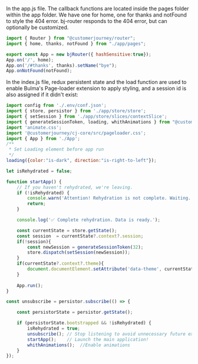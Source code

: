 In the app.js file. The callback functions are located inside the pages folder within the app folder. We have one for home, one for thanks and notFound to style the 404 error. bj-router responds to the 404 error, but can optionally be customized.

```javascript
import { Router } from "@customerjourney/router";
import { home, thanks, notFound } from "./app/pages";

export const App = new bjRouter({ hashSensitive:true});
App.on('/', home);
App.on('/#thanks', thanks).setName("bye");
App.onNotFound(notFound);
```

In the index.js file, redux persistent state and the load function are used to enable Bulma's Page-loader extension to apply styling, and a session id is also assigned if it didn't exist:

```javascript
import config from './.env/conf.json';
import { store, persistor } from './app/store/store';
import { setSession } from './app/store/slices/contextSlice';
import { generateSessionToken, loading, whithAnimations } from "@customerjourney/cj-core"
import 'animate.css';
import '@customerjourney/cj-core/src/pageloader.css';
import { App } from './App';
/**
 * Set Loading element before app run
 */
loading({color:"is-dark", direction:"is-right-to-left"});

let isRehydrated = false;

function startApp() {
    // If you haven't rehydrated, we're leaving.
    if (!isRehydrated) {
        console.warn('Attention! Rehydration is not complete. Waiting...');
        return;
    }

    console.log('✅ Complete rehydration. Data is ready.');

    const currentState = store.getState();
    const session  = currentState?.context?.session;
    if(!session){
        const newSession = generateSessionToken(32);
        store.dispatch(setSession(newSession));
    }
    if(currentState?.context?.theme){
        document.documentElement.setAttribute('data-theme', currentState.context.theme);
    }
    
    App.run();
}

const unsubscribe = persistor.subscribe(() => {

    const persistorState = persistor.getState();

    if (persistorState.bootstrapped && !isRehydrated) {
        isRehydrated = true;
        unsubscribe(); // Stop listening to avoid unnecessary future executions
        startApp();    // Launch the main application!
        whithAnimations();  //Enable animations
    }
});
```